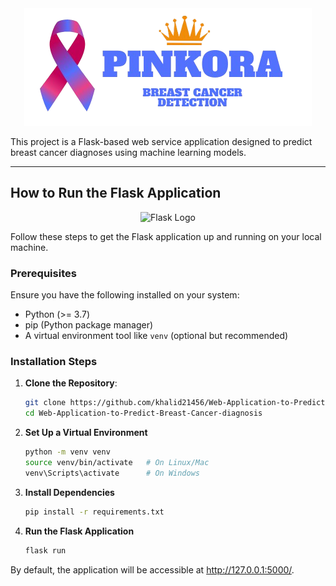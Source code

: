 <div align="center">
    <img src="static/img/Pinkora-logo__2.png">
</div>


This project is a Flask-based web service application designed to predict breast cancer diagnoses using machine learning models.

---

## How to Run the Flask Application

<div align="center">
  <img src="https://upload.wikimedia.org/wikipedia/commons/thumb/3/3c/Flask_logo.svg/512px-Flask_logo.svg.png?20210411035240" alt="Flask Logo">
</div>

Follow these steps to get the Flask application up and running on your local machine.

### Prerequisites

Ensure you have the following installed on your system:
- Python (>= 3.7)
- pip (Python package manager)
- A virtual environment tool like `venv` (optional but recommended)

### Installation Steps

1. **Clone the Repository**:
   ```bash
   git clone https://github.com/khalid21456/Web-Application-to-Predict-Breast-Cancer-diagnosis.git
   cd Web-Application-to-Predict-Breast-Cancer-diagnosis

2. **Set Up a Virtual Environment**
   ```bash
   python -m venv venv
   source venv/bin/activate   # On Linux/Mac
   venv\Scripts\activate      # On Windows

3. **Install Dependencies**
    ```bash
    pip install -r requirements.txt

4. **Run the Flask Application**
    ```bash
    flask run

By default, the application will be accessible at http://127.0.0.1:5000/.
